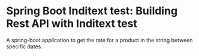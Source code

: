 # Spring Boot Inditext test: Building Rest API with Inditext test
A spring-boot application to get the rate for a product in the string between specific dates.

